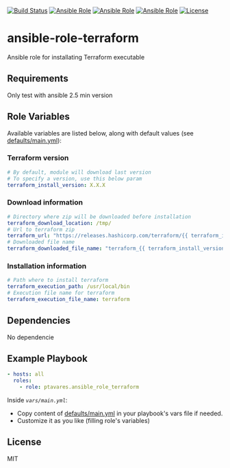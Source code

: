 [![Build Status](https://img.shields.io/travis/ptavares/ansible-role-terraform/master.svg?style=flat-square)](https://travis-ci.org/ptavares/ansible-role-terraform)
[![Ansible Role](https://img.shields.io/ansible/role/29415.svg)](https://galaxy.ansible.com/ptavares/ansible-role-terraform)
[![Ansible Role](https://img.shields.io/ansible/quality/29415.svg)](https://galaxy.ansible.com/ptavares/ansible-role-terraform)
[![Ansible Role](https://img.shields.io/ansible/role/d/29415.svg)](https://galaxy.ansible.com/ptavares/ansible-role-terraform)
[![License](https://img.shields.io/badge/license-MIT-brightgreen.svg?style=flat-square)](https://github.com/ptavares/ansible-role-terraform/blob/master/LICENSE)

ansible-role-terraform
=========

Ansible role for installating Terraform executable

Requirements
------------

Only test with ansible 2.5 min version

Role Variables
--------------
Available variables are listed below, along with default values (see [defaults/main.yml](https://github.com/ptavares/ansible-role-terraform/blob/master/defaults/main.yml)):

### Terraform version 

```yaml
# By default, module will download last version
# To specify a version, use this below param
terraform_install_version: X.X.X
```
### Download information

```yaml
# Directory where zip will be downloaded before installation
terraform_download_location: /tmp/
# Url to terraform zip
terraform_url: "https://releases.hashicorp.com/terraform/{{ terraform_install_version | regex_replace('^v', '') }}/terraform_{{ terraform_install_version | regex_replace('^v', '') }}_linux_amd64.zip"
# Downloaded file name
terraform_downloaded_file_name: "terraform_{{ terraform_install_version | regex_replace('^v', '') }}_linux_amd64.zip"
```

### Installation information

```yaml
# Path where to install terraform
terraform_execution_path: /usr/local/bin
# Execution file name for terraform
terraform_execution_file_name: terraform
```

Dependencies
------------

No dependencie

Example Playbook
----------------

```yaml
- hosts: all
  roles:
    - role: ptavares.ansible_role_terraform
```
Inside *`vars/main.yml`*:
- Copy content of [defaults/main.yml](https://github.com/ptavares/ansible-role-terraform/blob/master/defaults/main.yml) in your playbook's vars file if needed.
- Customize it as you like (filling role's variables)

License
-------

MIT
